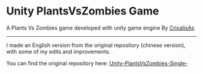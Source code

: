 # Unity PlantsVsZombies Game
A Plants Vs Zombies game developed with unity game engine By [CrixalisAs](https://github.com/CrixalisAs)

---

I made an English version from the original repository (chinese version), with some of my edits and improvements.

You can find the original repository here: [Unity-PlantsVsZombies-Single-](https://github.com/CrixalisAs/Unity-PlantsVsZombies-Single-)
